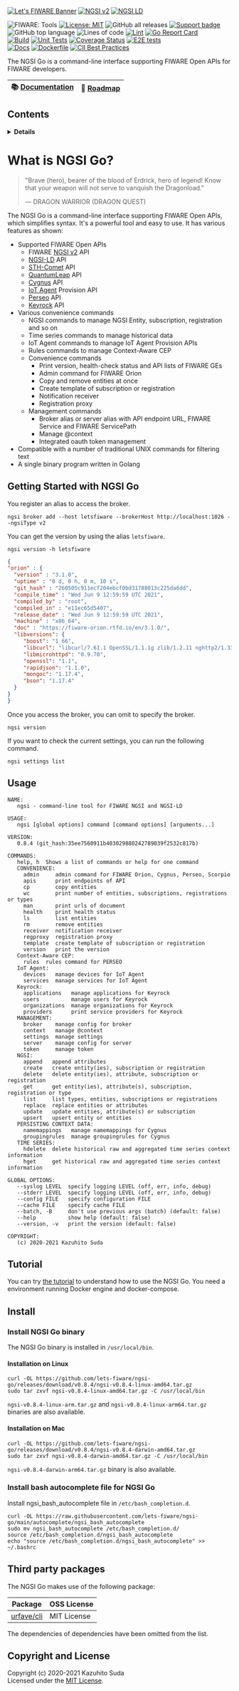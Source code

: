 [![Let's FIWARE Banner](https://raw.githubusercontent.com/lets-fiware/ngsi-go/gh-pages/img/lets-fiware-logo-non-free.png)](https://www.letsfiware.jp/)
[![NGSI v2](https://img.shields.io/badge/NGSI-v2-5dc0cf.svg)](https://fiware-ges.github.io/orion/api/v2/stable/)
[![NGSI LD](https://img.shields.io/badge/NGSI-LD-d6604d.svg)](https://www.etsi.org/deliver/etsi_gs/CIM/001_099/009/01.03.01_60/gs_cim009v010301p.pdf)

![FIWARE: Tools](https://nexus.lab.fiware.org/repository/raw/public/badges/chapters/deployment-tools.svg)
[![License: MIT](https://img.shields.io/github/license/lets-fiware/ngsi-go.svg)](https://opensource.org/licenses/MIT)
![GitHub all releases](https://img.shields.io/github/downloads/lets-fiware/ngsi-go/total)
[![Support badge](https://img.shields.io/badge/tag-fiware-orange.svg?logo=stackoverflow)](https://stackoverflow.com/questions/tagged/fiware+ngsi-go)
<br/>
![GitHub top language](https://img.shields.io/github/languages/top/lets-fiware/ngsi-go)
![Lines of code](https://img.shields.io/tokei/lines/github/lets-fiware/ngsi-go)
[![Lint](https://github.com/lets-fiware/ngsi-go/actions/workflows/lint.yml/badge.svg)](https://github.com/lets-fiware/ngsi-go/actions/workflows/lint.yml)
[![Go Report Card](https://goreportcard.com/badge/github.com/lets-fiware/ngsi-go)](https://goreportcard.com/report/github.com/lets-fiware/ngsi-go)
<br/>
[![Build](https://github.com/lets-fiware/ngsi-go/actions/workflows/build.yml/badge.svg)](https://github.com/lets-fiware/ngsi-go/actions/workflows/build.yml)
[![Unit Tests](https://github.com/lets-fiware/ngsi-go/actions/workflows/unit-test.yml/badge.svg)](https://github.com/lets-fiware/ngsi-go/actions/workflows/unit-test.yml)
[![Coverage Status](https://coveralls.io/repos/github/lets-fiware/ngsi-go/badge.svg?branch=main)](https://coveralls.io/github/lets-fiware/ngsi-go?branch=main)
[![E2E tests](https://github.com/lets-fiware/ngsi-go/actions/workflows/e2e-test.yml/badge.svg)](https://github.com/lets-fiware/ngsi-go/actions/workflows/e2e-test.yml)
<br/>
[![Docs](https://github.com/lets-fiware/ngsi-go/actions/workflows/docs.yml/badge.svg)](https://github.com/lets-fiware/ngsi-go/actions/workflows/docs.yml)
[![Dockerfile](https://github.com/lets-fiware/ngsi-go/actions/workflows/dockerfile.yml/badge.svg)](https://github.com/lets-fiware/ngsi-go/actions/workflows/dockerfile.yml)
[![CII Best Practices](https://bestpractices.coreinfrastructure.org/projects/4973/badge)](https://bestpractices.coreinfrastructure.org/projects/4973)

The NGSI Go is a command-line interface supporting FIWARE Open APIs for FIWARE developers.

| :books: [Documentation](https://ngsi-go.letsfiware.jp/) | :dart: [Roadmap](./roadmap.md) |
|---------------------------------------------------------|--------------------------------|

## Contents

<details>
<summary><strong>Details</strong></summary>

-   [Getting Started with NGSI Go](#getting-started-with-ngsi-go)
-   [Usage](#usage)
-   [Tutorial](#tutorial)
-   [Install](#install)
-   [Third party packages](#third-party-packages)
-   [Copyright and License](#copyright-and-license)

</details>

# What is NGSI Go?

> "Brave (hero), bearer of the blood of Erdrick, hero of legend! Know that your weapon will not
> serve to vanquish the Dragonload."
>
> — DRAGON WARRIOR (DRAGON QUEST)

The NGSI Go is a command-line interface supporting FIWARE Open APIs, which simplifies syntax.
It's a powerful tool and easy to use. It has various features as shown:

-   Supported FIWARE Open APIs
    -   FIWARE [NGSI v2](https://fiware-ges.github.io/orion/api/v2/stable/) API
    -   [NGSI-LD](https://www.etsi.org/deliver/etsi_gs/CIM/001_099/009/01.03.01_60/gs_cim009v010301p.pdf) API
    -   [STH-Comet](https://github.com/telefonicaid/fiware-sth-comet) API
    -   [QuantumLeap](https://github.com/orchestracities/ngsi-timeseries-api) API
    -   [Cygnus](https://github.com/telefonicaid/fiware-cygnus/blob/master/doc/cygnus-common/installation_and_administration_guide/management_interface_v1.md) API
    -   [IoT Agent](https://github.com/telefonicaid/iotagent-node-lib/blob/master/doc/apiary/iotagent.apib) Provision API
    -   [Perseo](https://github.com/telefonicaid/perseo-fe/blob/master/documentation/api.md) API
    -   [Keyrock](https://github.com/ging/fiware-idm/blob/master/apiary.apib) API
-   Various convenience commands
    -   NGSI commands to manage NGSI Entity, subscription, registration and so on
    -   Time series commands to manage historical data
    -   IoT Agent commands to manage IoT Agent Provision APIs
    -   Rules commands to manage Context-Aware CEP
    -   Convenience commands
        -   Print version, health-check status and API lists of FIWARE GEs
        -   Admin command for FIWARE Orion
        -   Copy and remove entities at once
        -   Create template of subscription or registration
        -   Notification receiver
        -   Registration proxy
    -   Management commands
        -   Broker alias or server alias with API endpoint URL, FIWARE Service and FIWARE ServicePath
        -   Manage @context
        -   Integrated oauth token management
-   Compatible with a number of traditional UNIX commands for filtering text
-   A single binary program written in Golang

## Getting Started with NGSI Go

You register an alias to access the broker.

```console
ngsi broker add --host letsfiware --brokerHost http://localhost:1026 --ngsiType v2
```

You can get the version by using the alias `letsfiware`.

```console
ngsi version -h letsfiware
```

```json
{
"orion" : {
  "version" : "3.1.0",
  "uptime" : "0 d, 0 h, 0 m, 10 s",
  "git_hash" : "260505c911ecf204ebcf0bd31788013c225da6dd",
  "compile_time" : "Wed Jun 9 12:59:59 UTC 2021",
  "compiled_by" : "root",
  "compiled_in" : "e11ec65d5407",
  "release_date" : "Wed Jun 9 12:59:59 UTC 2021",
  "machine" : "x86_64",
  "doc" : "https://fiware-orion.rtfd.io/en/3.1.0/",
  "libversions": {
     "boost": "1_66",
     "libcurl": "libcurl/7.61.1 OpenSSL/1.1.1g zlib/1.2.11 nghttp2/1.33.0",
     "libmicrohttpd": "0.9.70",
     "openssl": "1.1",
     "rapidjson": "1.1.0",
     "mongoc": "1.17.4",
     "bson": "1.17.4"
  }
}
}
```

Once you access the broker, you can omit to specify the broker.

```console
ngsi version
```

If you want to check the current settings, you can run the following command.

```console
ngsi settings list
```

## Usage

```text
NAME:
   ngsi - command-line tool for FIWARE NGSI and NGSI-LD

USAGE:
   ngsi [global options] command [command options] [arguments...]

VERSION:
   0.8.4 (git_hash:35ee7560911b403029880242789039f2532c817b)

COMMANDS:
   help, h  Shows a list of commands or help for one command
   CONVENIENCE:
     admin     admin command for FIWARE Orion, Cygnus, Perseo, Scorpio
     apis      print endpoints of API
     cp        copy entities
     wc        print number of entities, subscriptions, registrations or types
     man       print urls of document
     health    print health status
     ls        list entities
     rm        remove entities
     receiver  notification receiver
     regproxy  registration proxy
     template  create template of subscription or registration
     version   print the version
   Context-Aware CEP:
     rules  rules command for PERSEO
   IoT Agent:
     devices   manage devices for IoT Agent
     services  manage services for IoT Agent
   Keyrock:
     applications   manage applications for Keyrock
     users          manage users for Keyrock
     organizations  manage organizations for Keyrock
     providers      print service providers for Keyrock
   MANAGEMENT:
     broker    manage config for broker
     context   manage @context
     settings  manage settings
     server    manage config for server
     token     manage token
   NGSI:
     append   append attributes
     create   create entity(ies), subscription or registration
     delete   delete entity(ies), attribute, subscription or registration
     get      get entity(ies), attribute(s), subscription, registration or type
     list     list types, entities, subscriptions or registrations
     replace  replace entities or attributes
     update   update entities, attribute(s) or subscription
     upsert   upsert entity or entities
   PERSISTING CONTEXT DATA:
     namemappings   manage namemappings for Cygnus
     groupingrules  manage groupingrules for Cygnus
   TIME SERIES:
     hdelete  delete historical raw and aggregated time series context information
     hget     get historical raw and aggregated time series context information

GLOBAL OPTIONS:
   --syslog LEVEL  specify logging LEVEL (off, err, info, debug)
   --stderr LEVEL  specify logging LEVEL (off, err, info, debug)
   --config FILE   specify configuration FILE
   --cache FILE    specify cache FILE
   --batch, -B     don't use previous args (batch) (default: false)
   --help          show help (default: false)
   --version, -v   print the version (default: false)

COPYRIGHT:
   (c) 2020-2021 Kazuhito Suda
```

## Tutorial

You can try [the tutorial](docs/tutorial/index.md) to understand how to use the NGSI Go.
You need a environment running Docker engine and docker-compose.

## Install

### Install NGSI Go binary

The NGSI Go binary is installed in `/usr/local/bin`.

#### Installation on Linux

```console
curl -OL https://github.com/lets-fiware/ngsi-go/releases/download/v0.8.4/ngsi-v0.8.4-linux-amd64.tar.gz
sudo tar zxvf ngsi-v0.8.4-linux-amd64.tar.gz -C /usr/local/bin
```

`ngsi-v0.8.4-linux-arm.tar.gz` and `ngsi-v0.8.4-linux-arm64.tar.gz` binaries are also available.

#### Installation on Mac

```console
curl -OL https://github.com/lets-fiware/ngsi-go/releases/download/v0.8.4/ngsi-v0.8.4-darwin-amd64.tar.gz
sudo tar zxvf ngsi-v0.8.4-darwin-amd64.tar.gz -C /usr/local/bin
```

`ngsi-v0.8.4-darwin-arm64.tar.gz` binary is also available.

### Install bash autocomplete file for NGSI Go

Install ngsi_bash_autocomplete file in `/etc/bash_completion.d`.

```console
curl -OL https://raw.githubusercontent.com/lets-fiware/ngsi-go/main/autocomplete/ngsi_bash_autocomplete
sudo mv ngsi_bash_autocomplete /etc/bash_completion.d/
source /etc/bash_completion.d/ngsi_bash_autocomplete
echo "source /etc/bash_completion.d/ngsi_bash_autocomplete" >> ~/.bashrc
```

## Third party packages

The NGSI Go makes use of the following package:

| Package                                         | OSS License        |
| ----------------------------------------------- | ------------------ |
| [urfave/cli](https://github.com/urfave/cli)     | MIT License        |

The dependencies of dependencies have been omitted from the list.

## Copyright and License

Copyright (c) 2020-2021 Kazuhito Suda<br>
Licensed under the [MIT License](./LICENSE).
